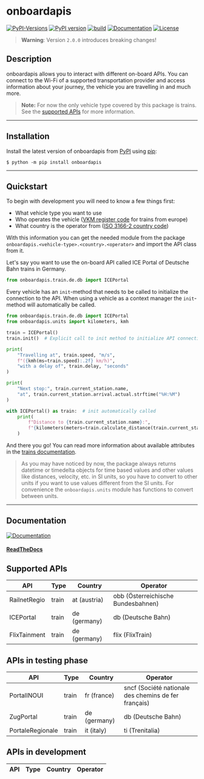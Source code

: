 # onboardapis

[![PyPI-Versions](https://img.shields.io/pypi/pyversions/onboardapis)](https://pypi.org/project/onboardapis)
[![PyPI version](https://badge.fury.io/py/onboardapis.svg)](https://pypi.org/project/onboardapis)
[![build](https://img.shields.io/github/actions/workflow/status/felix-zenk/onboardapis/publish-to-pypi.yml?branch=main)](https://github.com/felix-zenk/onboardapis)
[![Documentation](https://img.shields.io/readthedocs/onboardapis)](https://onboardapis.readthedocs.io/en/latest/)
[![License](https://img.shields.io/github/license/felix-zenk/onboardapis)](https://github.com/felix-zenk/onboardapis/blob/main/LICENSE)

> **Warning**: Version `2.0.0` introduces breaking changes!

## Description

onboardapis allows you to interact with different on-board APIs.
You can connect to the Wi-Fi of a supported transportation provider
and access information about your journey, the vehicle you are travelling in and much more.

> **Note:** For now the only vehicle type covered by this package is trains.
> See the [supported APIs](#supported-apis) for more information.

---

## Installation

Install the latest version of onboardapis from [PyPI](https://pypi.org/project/onboardapis) using [pip](https://pip.pypa.io/en/stable/installation/):

```shell
$ python -m pip install onboardapis
```

---

## Quickstart

To begin with development you will need to know a few things first:

* What vehicle type you want to use
* Who operates the vehicle ([VKM register code](https://www.era.europa.eu/domains/registers/vkm_en) for trains from europe)
* What country is the operator from ([ISO 3166-2 country code](https://en.wikipedia.org/wiki/ISO_3166-2#Current_codes))

With this information you can get the needed module from the package 
``onboardapis.<vehicle-type>.<country>.<operator>`` 
and import the API class from it.

Let's say you want to use the on-board API called ICE Portal of Deutsche Bahn trains in Germany.

```python
from onboardapis.train.de.db import ICEPortal
```

Every vehicle has an ``init``-method that needs to be called to initialize the connection to the API.
When using a vehicle as a context manager the ``init``-method will automatically be called.

```python
from onboardapis.train.de.db import ICEPortal
from onboardapis.units import kilometers, kmh

train = ICEPortal()
train.init()  # Explicit call to init method to initialize API connection

print(
    "Travelling at", train.speed, "m/s",
    f"({kmh(ms=train.speed):.2f} km/h)",
    "with a delay of", train.delay, "seconds"
)

print(
    "Next stop:", train.current_station.name,
    "at", train.current_station.arrival.actual.strftime("%H:%M")
)

with ICEPortal() as train:  # init automatically called
    print(
        f"Distance to {train.current_station.name}:",
        f"{kilometers(meters=train.calculate_distance(train.current_station)):.1f} km"
    )
```

And there you go!
You can read more information about available attributes in the [trains documentation](https://onboardapis.readthedocs.io/en/latest/source/onboardapis.trains.html).

> As you may have noticed by now, the package always returns datetime or timedelta objects for time based values
> and other values like distances, velocity, etc. in SI units,
> so you have to convert to other units if you want to use values different from the SI units.
> For convenience the ``onboardapis.units`` module has functions to convert between units.

---

## Documentation
[![Documentation](https://img.shields.io/readthedocs/onboardapis)](https://onboardapis.readthedocs.io/en/latest/)

#### [ReadTheDocs](https://onboardapis.readthedocs.io/en/latest/)

## Supported APIs

| API          | Type  | Country      | Operator                           |
|--------------|-------|--------------|------------------------------------|
| RailnetRegio | train | at (austria) | obb (Österreichische Bundesbahnen) |
| ICEPortal    | train | de (germany) | db (Deutsche Bahn)                 |
| FlixTainment | train | de (germany) | flix (FlixTrain)                   |

## APIs in testing phase

| API              | Type  | Country      | Operator                                             |
|------------------|-------|--------------|------------------------------------------------------|
| PortalINOUI      | train | fr (france)  | sncf (Société nationale des chemins de fer français) |
| ZugPortal        | train | de (germany) | db (Deutsche Bahn)                                   |
| PortaleRegionale | train | it (italy)   | ti (Trenitalia)                                      |

## APIs in development

| API              | Type  | Country             | Operator                             |
|------------------|-------|---------------------|--------------------------------------|
